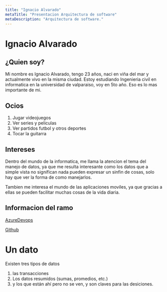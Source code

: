 ```yaml
---
title: "Ignacio Alvarado"
metaTitle: "Presentacion Arquitectura de software"
metaDescription: "Arquitectura de software."
---
```

# Ignacio Alvarado
## ¿Quien soy?
Mi nombre es Ignacio Alvarado, tengo 23 años, naci en viña del mar y actualmente vivo en la misma ciudad. Estoy estudiando Ingenieria civil en informatica en la universidad de valparaiso, voy en 5to año. Eso es lo mas importante de mi.

## Ocios
1. Jugar videojuegos
2. Ver series y peliculas
3. Ver partidos futbol y otros deportes
4. Tocar la guitarra

## Intereses
Dentro del mundo de la informatica, me llama la atencion el tema del manejo de datos, ya que me resulta interesante como los datos que a simple vista no significan nada pueden expresar un sinfin de cosas, solo hay que ver la forma de como manejarlos.

Tambien me interesa el mundo de las aplicaciones moviles, ya que gracias a ellas se pueden facilitar muchas cosas de la vida diaria.


## Informacion del ramo

[AzureDevops](https://dev.azure.com/DesArq2020/_git/TallerN01)

[Github](https://github.com/CristianValenciaA)


# Un dato
Existen tres tipos de datos

1. las transacciones
2. Los datos resumidos (sumas, promedios, etc.)
3. y los que están ahí pero no se ven, y son claves para las desiciones.

